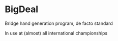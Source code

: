 # BigDeal
Bridge hand generation program, de facto standard

In use at (almost) all international championships
